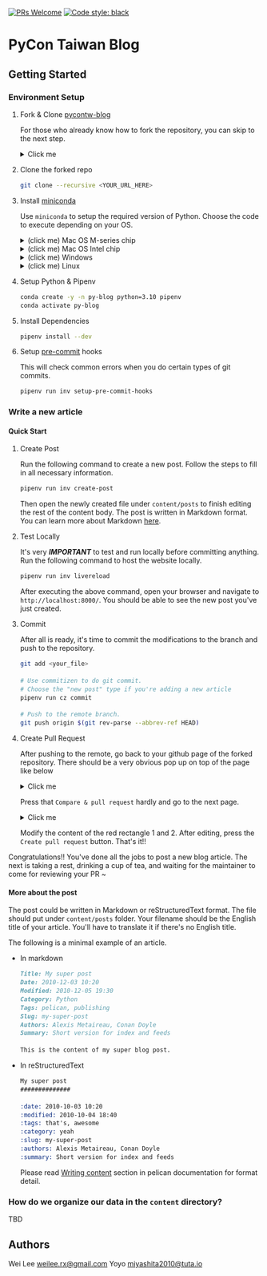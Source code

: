 [![PRs Welcome](https://img.shields.io/badge/PRs-welcome-brightgreen.svg?style=flat-square)](http://makeapullrequest.com)
[![Code style: black](https://img.shields.io/badge/code%20style-black-000000.svg)](https://github.com/psf/black)

# PyCon Taiwan Blog

## Getting Started
### Environment Setup

1. Fork & Clone [pycontw-blog](https://github.com/pycontw/pycontw-blog)

    For those who already know how to fork the repository, you can skip to the next step.

    <details>
    <summary> Click me</summary>

    1.1 Navigate to [pycontw-blog](https://github.com/pycontw/pycontw-blog) and press the `Fork` button
    on the top right corner.
    <img src="./content/images/step_1_fork_repo.png" />

    1.2 Press `Create fork`
    <img src="./content/images/step_2_create_fork.png" />

    1.3 Copy the URL of the forked repo
    <img src="./content/images/step_3_copy_url.png" />
    </details>

2. Clone the forked repo

    ```bash
    git clone --recursive <YOUR_URL_HERE>
    ```

3. Install [miniconda](https://docs.anaconda.com/free/miniconda/#quick-command-line-install)

    Use `miniconda` to setup the required version of Python.
    Choose the code to execute depending on your OS.

    <details>
    <summary>(click me) Mac OS M-series chip</summary>

    ```bash
    mkdir -p ~/miniconda3
    curl https://repo.anaconda.com/miniconda/Miniconda3-latest-MacOSX-arm64.sh -o ~/miniconda3/miniconda.sh
    bash ~/miniconda3/miniconda.sh -b -u -p ~/miniconda3
    rm -rf ~/miniconda3/miniconda.sh
    ~/miniconda3/bin/conda init zsh
    ```
    </details>

    <details>
    <summary>(click me) Mac OS Intel chip</summary>

    ```bash
    mkdir -p ~/miniconda3
    curl https://repo.anaconda.com/miniconda/Miniconda3-latest-MacOSX-x86_64.sh -o ~/miniconda3/miniconda.sh
    bash ~/miniconda3/miniconda.sh -b -u -p ~/miniconda3
    rm -rf ~/miniconda3/miniconda.sh
    ~/miniconda3/bin/conda init zsh
    ```
    </details>

    <details>
    <summary>(click me) Windows</summary>

    ```bash
    curl https://repo.anaconda.com/miniconda/Miniconda3-latest-Windows-x86_64.exe -o miniconda.exe
    start /wait "" miniconda.exe /S
    del miniconda.exe
    ~/miniconda3/bin/conda init bash
    ```
    </details>

    <details>
    <summary>(click me) Linux</summary>

    ```bash
    mkdir -p ~/miniconda3
    wget https://repo.anaconda.com/miniconda/Miniconda3-latest-Linux-x86_64.sh -O ~/miniconda3/miniconda.sh
    bash ~/miniconda3/miniconda.sh -b -u -p ~/miniconda3
    rm -rf ~/miniconda3/miniconda.sh
    ~/miniconda3/bin/conda init bash
    ```
    </details>

4. Setup Python & Pipenv

    ```bash
    conda create -y -n py-blog python=3.10 pipenv
    conda activate py-blog
    ```

5. Install Dependencies
    ```bash
    pipenv install --dev
    ```

6. Setup [pre-commit](https://pre-commit.com/) hooks

    This will check common errors when you do certain types of git commits.

    ```bash
    pipenv run inv setup-pre-commit-hooks
    ```

### Write a new article

#### Quick Start

1. Create Post

    Run the following command to create a new post. Follow the steps to fill in all necessary information.

    ```bash
    pipenv run inv create-post
    ```

    Then open the newly created file under `content/posts` to finish editing the rest of the content body.
    The post is written in Markdown format. You can learn more about Markdown [here](https://www.markdownguide.org/cheat-sheet/).

2. Test Locally

    It's very ***IMPORTANT*** to test and run locally before committing anything. Run the following command to host the website locally.

    ```bash
    pipenv run inv livereload
    ```

    After executing the above command, open your browser and navigate to `http://localhost:8000/`.
    You should be able to see the new post you've just created.

3. Commit

    After all is ready, it's time to commit the modifications to the branch and push to the repository.

    ```bash
    git add <your_file>

    # Use commitizen to do git commit.
    # Choose the "new post" type if you're adding a new article
    pipenv run cz commit

    # Push to the remote branch.
    git push origin $(git rev-parse --abbrev-ref HEAD)
    ```

4. Create Pull Request

    After pushing to the remote, go back to your github page of the forked repository. There should be a very obvious pop up on top of the page like below
    <details>
    <summary>Click me</summary>
    <img src="content/images/pr_step_1.png" />
    </details>

    Press that `Compare & pull request` hardly and go to the next page.

    <details>
    <summary>Click me</summary>
    <img src="content/images/pr_step_2.png" />
    </details>

    Modify the content of the red rectangle 1 and 2. After editing, press the `Create pull request` button. That's it!!

Congratulations!! You've done all the jobs to post a new blog article. The next is taking a rest, drinking a cup of tea, and waiting for the maintainer to come for reviewing your PR ~


#### More about the post

The post could be written in Markdown or reStructuredText format. The file should put under `content/posts` folder. Your filename should be the English title of your article. You'll have to translate it if there's no English title.

The following is a minimal example of an article.
* In markdown
    ```markdown
    Title: My super post
    Date: 2010-12-03 10:20
    Modified: 2010-12-05 19:30
    Category: Python
    Tags: pelican, publishing
    Slug: my-super-post
    Authors: Alexis Metaireau, Conan Doyle
    Summary: Short version for index and feeds

    This is the content of my super blog post.
    ```
* In reStructuredText
    ```reStructuredText
    My super post
    ##############

    :date: 2010-10-03 10:20
    :modified: 2010-10-04 18:40
    :tags: that's, awesome
    :category: yeah
    :slug: my-super-post
    :authors: Alexis Metaireau, Conan Doyle
    :summary: Short version for index and feeds
    ```

    Please read [Writing content](https://docs.getpelican.com/en/latest/content.html) section in pelican documentation for format detail.

### How do we organize our data in the `content` directory?
TBD

## Authors
Wei Lee <weilee.rx@gmail.com>
Yoyo <miyashita2010@tuta.io>

